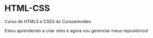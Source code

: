 # HTML-CSS
Curso de HTML5 e CSS3 do Cursoemvideo

Estou aprendendo a criar sites e agora vou gerenciar meus repositórios!
